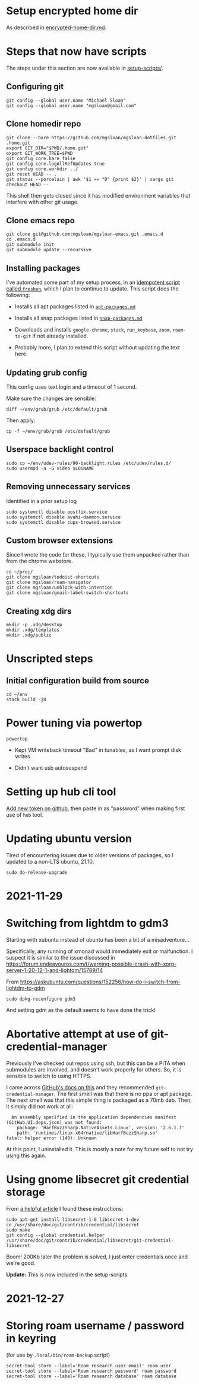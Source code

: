 # Setup encrypted home dir

As described in [encrypted-home-dir.md](./encrypted-home-dir.md).

# Steps that now have scripts

The steps under this section are now available in
[setup-scripts/](./setup-scripts/).

## Configuring git

```
git config --global user.name "Michael Sloan"
git config --global user.name "mgsloan@gmail.com"
```

## Clone homedir repo

```
git clone --bare https://github.com/mgsloan/mgsloan-dotfiles.git .home.git
export GIT_DIR="$PWD/.home.git"
export GIT_WORK_TREE=$PWD
git config core.bare false
git config core.logAllRefUpdates true
git config core.workdir ../
git reset HEAD -- .
git status --porcelain | awk '$1 == "D" {print $2}' | xargs git checkout HEAD --
```

This shell then gets closed since it has modified environment
variables that interfere with other git usage.

## Clone emacs repo

```
git clone git@github.com:mgsloan/mgsloan-emacs.git .emacs.d
cd .emacs.d
git submodule init
git submodule update --recursive
```

## Installing packages

I've automated some part of my setup process, in an [idempotent script
called `freshen`](/.local/bin/freshen), which I plan to continue to
update. This script does the following:

* Installs all apt packages listed in
  [`apt-packages.md`](/env/apt-packages.md)

* Installs all snap packages listed in
  [`snap-packages.md`](/env/snap-packages.md)

* Downloads and installs `google-chrome`, `stack`, `run_keybase`,
  `zoom`, `roam-to-git` if not already installed.

* Probably more, I plan to extend this script without updating the
  text here.

## Updating grub config

This config uses text login and a timeout of 1 second.

Make sure the changes are sensible:

```
diff ~/env/grub/grub /etc/default/grub
```

Then apply:

```
cp -f ~/env/grub/grub /etc/default/grub
```

## Userspace backlight control

```
sudo cp ~/env/udev-rules/90-backlight.rules /etc/udev/rules.d/
sudo usermod -a -G video $LOGNAME
```

## Removing unnecessary services

Identified in a prior setup log

```
sudo systemctl disable postfix.service
sudo systemctl disable avahi-daemon.service
sudo systemctl disable cups-browsed.service
```

## Custom browser extensions

Since I wrote the code for these, I typically use them unpacked rather
than from the chrome webstore.

```
cd ~/proj/
git clone mgsloan/todoist-shortcuts
git clone mgsloan/roam-navigator
git clone mgsloan/unblock-with-intention
git clone mgsloan/gmail-label-switch-shortcuts
```

## Creating xdg dirs

```
mkdir -p .xdg/desktop
mkdir .xdg/templates
mkdir .xdg/public
```

# Unscripted steps

## Initial configuration build from source

```
cd ~/env
stack build -j8
```

# Power tuning via powertop

```
powertop
```

* Kept VM writeback timeout "Bad" in tunables, as I want prompt disk
  writes

* Didn't want usb autosuspend

# Setting up hub cli tool

[Add new token on github](https://github.com/settings/tokens), then
paste in as "password" when making first use of `hub` tool.

# Updating ubuntu version

Tired of encountering issues due to older versions of packages, so I
updated to a non-LTS ubuntu, 21.10.

```
sudo do-release-upgrade
```

# 2021-11-29

# Switching from lightdm to gdm3

Starting with xubuntu instead of ubuntu has been a bit of a misadventure...

Specifically, any running of xmonad would immediately exit or malfunction. I suspect it is similar to the issue discussed in https://forum.endeavouros.com/t/warning-possible-crash-with-xorg-server-1-20-12-1-and-lightdm/15789/14

From https://askubuntu.com/questions/152256/how-do-i-switch-from-lightdm-to-gdm

```
sudo dpkg-reconfigure gdm3
```

And setting gdm as the default seems to have done the trick!

# Abortative attempt at use of git-credential-manager

Previously I've checked out repos using ssh, but this can be a PITA
when submodules are involved, and doesn't work properly for
others. So, it is sensible to switch to using HTTPS.

I came across [GitHub's docs on
this](https://docs.github.com/en/get-started/getting-started-with-git/caching-your-github-credentials-in-git)
and they recommended `git-credential-manager`.  The first smell was
that there is no ppa or apt package. The next smell was that this
simple thing is packaged as a 70mb deb. Then, it simply did not work
at all:

```
  An assembly specified in the application dependencies manifest (GitHub.UI.deps.json) was not found:
    package: 'HarfBuzzSharp.NativeAssets.Linux', version: '2.6.1.7'
    path: 'runtimes/linux-x64/native/libHarfBuzzSharp.so'
fatal: helper error (140): Unknown
```

At this point, I uninstalled it. This is mostly a note for my future
self to not try using this again.

# Using gnome libsecret git credential storage

From [a helpful
article](https://www.softwaredeveloper.blog/git-credential-storage-libsecret#libsecret-git-credential-storage-by-gnome)
I found these instructions:

```
sudo apt-get install libsecret-1-0 libsecret-1-dev
cd /usr/share/doc/git/contrib/credential/libsecret
sudo make
git config --global credential.helper /usr/share/doc/git/contrib/credential/libsecret/git-credential-libsecret
```

Boom! 200Kb later the problem is solved, I just enter credentials once
and we're good.

**Update:** This is now included in the setup-scripts.

# 2021-12-27

# Storing roam username / password in keyring

(for use by `.local/bin/roam-backup` script)

```
secret-tool store --label='Roam research user email' roam user
secret-tool store --label='Roam research password' roam password
secret-tool store --label='Roam research database' roam database
```
